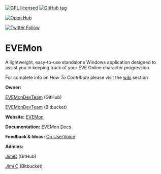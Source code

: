 [![GPL licensed](https://img.shields.io/badge/license-GPL%20v2-blue.svg)]()
[![GitHub tag](https://img.shields.io/github/tag/evemondevteam/evemon.svg)]()

[![Open Hub](https://www.openhub.net/p/evemon/widgets/project_thin_badge.gif)](https://www.openhub.net/p/evemon)

[![Twitter Follow](https://img.shields.io/twitter/follow/EVEMon.svg?style=social)](https://twitter.com/evemon)

# **EVEMon** 

A lightweight, easy-to-use standalone Windows application designed to assist you in keeping track of your EVE Online character progression.

For complete info on *How To Contribute* please visit the [wiki](https://bitbucket.org/EVEMonDevTeam/evemon/wiki) section

**Owner:** 

[EVEMonDevTeam](https://github.com/evemondevteam/) (GitHub)

[EVEMonDevTeam](https://bitbucket.org/EVEMonDevTeam) (Bitbucket)

**Website:** [EVEMon](https://evemondevteam.github.io/evemon/)

**Documentation:** [EVEMon Docs](https://evemon.readthedocs.org/)

**Feedback & Ideas:** [On UserVoice](https://evemon.uservoice.com/)

**Admins:**

[JimiC](https://github.com/JimiC) (GitHub)

[Jimi C](https://bitbucket.org/Desmont_McCallock) (Bitbucket)